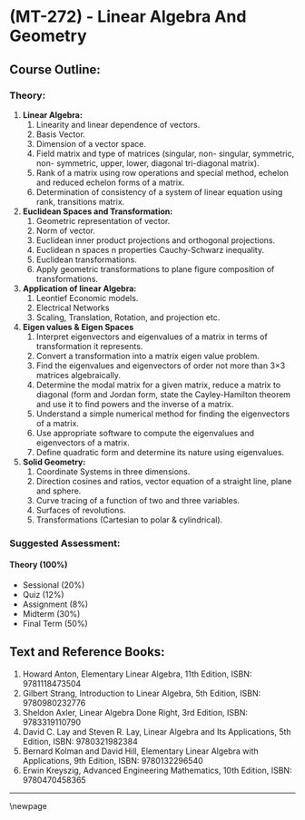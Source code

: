 # **(MT-272) - Linear Algebra And Geometry**

## **Course Outline:**

### **Theory:**

1. **Linear Algebra:**
   1. Linearity and linear dependence of vectors.
   2. Basis Vector. 
   3. Dimension of a vector space. 
   4. Field matrix and type of matrices (singular, non- singular, symmetric, non- symmetric, upper, lower, diagonal tri-diagonal matrix). 
   5. Rank of a matrix using row operations and special method, echelon and reduced echelon forms of a matrix.
   6. Determination of consistency of a system of linear equation using rank, transitions matrix.
2. **Euclidean Spaces and Transformation:**
   1. Geometric representation of vector.
   2. Norm of vector. 
   3. Euclidean inner product projections and orthogonal projections. 
   4. Euclidean n spaces n properties Cauchy-Schwarz inequality.
   5. Euclidean transformations.
   6. Apply geometric transformations to plane figure composition of transformations.
3. **Application of linear Algebra:**
   1. Leontief Economic models.
   2. Electrical Networks
   3. Scaling, Translation, Rotation, and projection etc.
4. **Eigen values & Eigen Spaces**
   1. Interpret eigenvectors and eigenvalues of a matrix in terms of transformation it represents. 
   2. Convert a transformation into a matrix eigen value problem.
   3. Find the eigenvalues and eigenvectors of order not more than 3×3 matrices algebraically.
   4. Determine the modal matrix for a given matrix, reduce a matrix to diagonal (form and Jordan form, state the Cayley-Hamilton theorem and use it to find powers and the inverse of a matrix. 
   5. Understand a simple numerical method for finding the eigenvectors of a matrix. 
   6. Use appropriate software to compute the eigenvalues and eigenvectors of a matrix.
   7. Define quadratic form and determine its nature using eigenvalues.
5. **Solid Geometry:**
   1. Coordinate Systems in three dimensions. 
   2. Direction cosines and ratios, vector equation of a straight line, plane and sphere. 
   3. Curve tracing of a function of two and three variables. 
   4. Surfaces of revolutions. 
   5. Transformations (Cartesian to polar & cylindrical).

### **Suggested Assessment:**

#### **Theory (100%)**

- Sessional (20%)
- Quiz (12%)
- Assignment (8%)
- Midterm (30%)
- Final Term (50%)

## **Text and Reference Books:**

1. Howard Anton, Elementary Linear Algebra, 11th Edition, ISBN: 9781118473504
1. Gilbert Strang, Introduction to Linear Algebra, 5th Edition, ISBN: 9780980232776
1. Sheldon Axler, Linear Algebra Done Right, 3rd Edition, ISBN: 9783319110790
1. David C. Lay and Steven R. Lay, Linear Algebra and Its Applications, 5th Edition, ISBN: 9780321982384
1. Bernard Kolman and David Hill, Elementary Linear Algebra with Applications, 9th Edition, ISBN: 9780132296540
1. Erwin Kreyszig, Advanced Engineering Mathematics, 10th Edition, ISBN: 9780470458365

___
\newpage